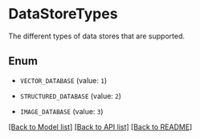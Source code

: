 # DataStoreTypes

The different types of data stores that are supported.

## Enum

* `VECTOR_DATABASE` (value: `1`)

* `STRUCTURED_DATABASE` (value: `2`)

* `IMAGE_DATABASE` (value: `3`)

[[Back to Model list]](../README.md#documentation-for-models) [[Back to API list]](../README.md#documentation-for-api-endpoints) [[Back to README]](../README.md)


